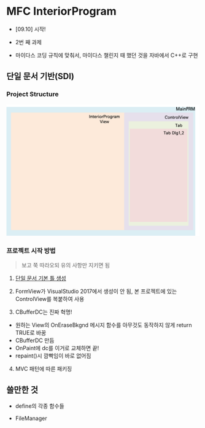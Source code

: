 # MFC InteriorProgram

* [09.10] 시작!

* 2번 째 과제

* 마이다스 코딩 규칙에 맞춰서, 마이다스 챌린지 때 했던 것을 자바에서 C++로 구현


## 단일 문서 기반(SDI)

### Project Structure

![structure](/media/structure.png)

### 프로젝트 시작 방법

> 보고 쭉 따라오되 유의 사항만 지키면 됨

1. [단일 문서 기본 틀 생성](http://ryumin13.tistory.com/entry/mfc%EB%A1%9C-%ED%88%B4%EB%A7%8C%EB%93%A4%EA%B8%B0-%EA%B8%B0%EB%B3%B8-%EB%BC%88%EB%8C%80-%EB%A7%8C%EB%93%A4%EA%B8%B0?category=388236)

2. FormView가 VisualStudio 2017에서 생성이 안 됨, 본 프로젝트에 있는 ControlView를 복붙하여 사용

3.  CBufferDC는 진짜 혁명!
  * 원하는 View의 OnEraseBkgnd 메시지 함수를 아무것도 동작하지 않게 return TRUE로 바꿈
  * CBufferDC 만듬
  * OnPaint에 dc를 이거로 교체하면 끝!
  * repaint()시 깜빡임이 바로 없어짐


4. MVC 패턴에 따른 패키징

## 쓸만한 것

* define의 각종 함수들

* FileManager
